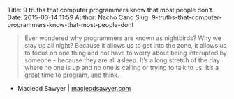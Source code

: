 Title: 9 truths that computer programmers know that most people don’t.
Date: 2015-03-14 11:59
Author: Nacho Cano
Slug: 9-truths-that-computer-programmers-know-that-most-people-dont

> Ever wondered why programmers are known as nightbirds? Why we stay up
> all night? Because it allows us to get into the zone, it allows us to
> focus on one thing and not have to worry about being interupted by
> someone - because they are all asleep. It’s a long stretch of the day
> where no one is up and no one is calling or trying to talk to us. It’s
> a great time to program, and think.

- Macleod Sawyer | [macleodsawyer.com][]

  [macleodsawyer.com]: http://macleodsawyer.com/2015/03/06/nine-truths-computer-programmers-know-that-most-people-dont/
    "9 truths that computer programmers know that most people don't."
